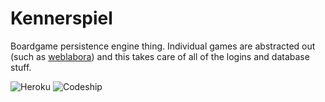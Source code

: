 Kennerspiel
=====================================

Boardgame persistence engine thing. Individual games are abstracted out (such as
[weblabora](http://github.com/philihp/weblabora)) and this takes care of all of the logins and
database stuff.

![Heroku](https://heroku-badge.herokuapp.com/?app=kennerspiel)
![Codeship](https://codeship.com/projects/70501)
